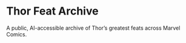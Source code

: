# Thor Feat Archive

A public, AI-accessible archive of Thor’s greatest feats across Marvel Comics.
